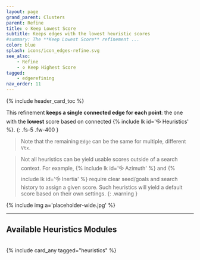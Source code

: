```yaml
---
layout: page
grand_parent: Clusters
parent: Refine
title: 🝔 Keep Lowest Score
subtitle: Keeps edges with the lowest heuristic scores
#summary: The **Keep Lowest Score** refinement ...
color: blue
splash: icons/icon_edges-refine.svg
see_also:
    - Refine
    - 🝔 Keep Highest Score
tagged: 
    - edgerefining
nav_order: 11
---
```


{% include header_card_toc %}

This refinement **keeps a single connected edge for each point**: the one with the **lowest** score based on connected {% include lk id='🝰 Heuristics' %}.
{: .fs-5 .fw-400 } 

>Note that the remaining `Edge` can be the same for multiple, different `Vtx`.

>Not all heuristics can be yield usable scores outside of a search context. For example, {% include lk id='🝰 Azimuth' %} and {% include lk id='🝰 Inertia' %} require clear seed/goals and search history to assign a given score. Such heuristics will yield a default score based on their own settings.
{: .warning }

{% include img a='placeholder-wide.jpg' %}

---
## Available Heuristics Modules
<br>
{% include card_any tagged="heuristics" %}